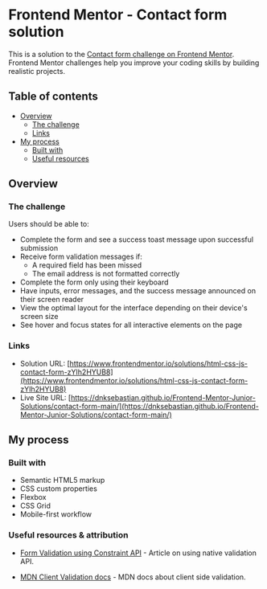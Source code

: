 # Frontend Mentor - Contact form solution

This is a solution to the [Contact form challenge on Frontend Mentor](https://www.frontendmentor.io/challenges/contact-form--G-hYlqKJj). Frontend Mentor challenges help you improve your coding skills by building realistic projects. 

## Table of contents

- [Overview](#overview)
  - [The challenge](#the-challenge)
  - [Links](#links)
- [My process](#my-process)
  - [Built with](#built-with)
  - [Useful resources](#useful-resources)

## Overview

### The challenge

Users should be able to:

- Complete the form and see a success toast message upon successful submission
- Receive form validation messages if:
  - A required field has been missed
  - The email address is not formatted correctly
- Complete the form only using their keyboard
- Have inputs, error messages, and the success message announced on their screen reader
- View the optimal layout for the interface depending on their device's screen size
- See hover and focus states for all interactive elements on the page

### Links

- Solution URL: [https://www.frontendmentor.io/solutions/html-css-js-contact-form-zYIh2HYUB8](https://www.frontendmentor.io/solutions/html-css-js-contact-form-zYIh2HYUB8)
- Live Site URL: [https://dnksebastian.github.io/Frontend-Mentor-Junior-Solutions/contact-form-main/](https://dnksebastian.github.io/Frontend-Mentor-Junior-Solutions/contact-form-main/)

## My process

### Built with

- Semantic HTML5 markup
- CSS custom properties
- Flexbox
- CSS Grid
- Mobile-first workflow

### Useful resources & attribution

- [Form Validation using Constraint API](https://medium.com/stackanatomy/form-validation-using-javascripts-constraint-validation-api-fd4b70720288) - Article on using native validation API.

- [MDN Client Validation docs](https://developer.mozilla.org/en-US/docs/Learn/Forms/Form_validation) - MDN docs about client side validation.

